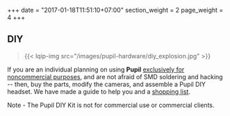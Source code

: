 +++
date = "2017-01-18T11:51:10+07:00"
section_weight = 2
page_weight = 4
+++

## DIY

> {{< lqip-img src="/images/pupil-hardware/diy_explosion.jpg" >}}

If you are an individual planning on using **Pupil** [exclusively for noncommercial purposes](#license), and are not afraid of SMD soldering and hacking -- then, buy the parts, modify the cameras, and assemble a Pupil DIY headset. We have made a guide to help you and a [shopping list](https://docs.google.com/spreadsheet/pub?key=0Al-zbr5hUFxPdEdJY1Z0dGRXU18yU0JxTVQ3THBOZFE&single=true&gid=0&output=html). 
  
<aside class="notice">Note - The Pupil DIY Kit is not for commercial use or commercial clients.</aside>
